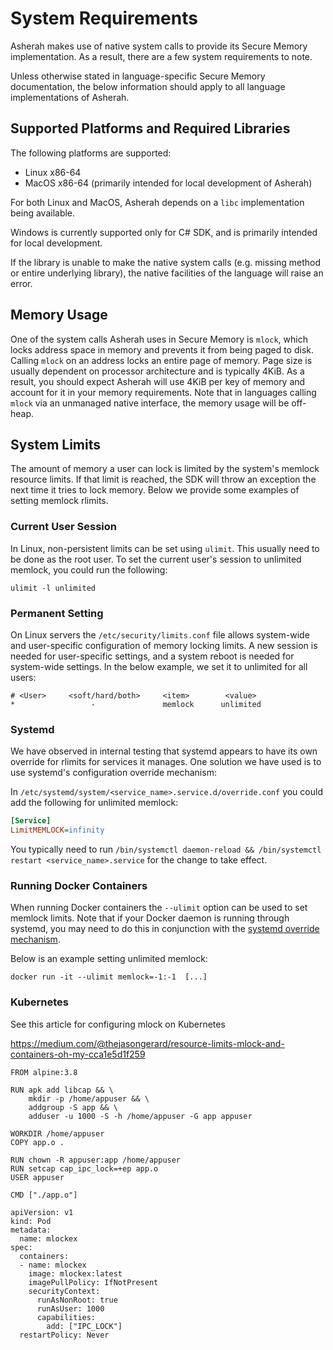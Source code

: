 # System Requirements

Asherah makes use of native system calls to provide its Secure Memory implementation. As a result, there are a few
system requirements to note.

Unless otherwise stated in language-specific Secure Memory documentation, the below information should apply to all
language implementations of Asherah.

## Supported Platforms and Required Libraries

The following platforms are supported:

* Linux x86-64
* MacOS x86-64 (primarily intended for local development of Asherah)

For both Linux and MacOS, Asherah depends on a `libc` implementation being available.

Windows is currently supported only for C# SDK, and is primarily intended for local development.

If the library is unable to make the native system calls (e.g. missing method or entire underlying library), the native
facilities of the language will raise an error.

## Memory Usage

One of the system calls Asherah uses in Secure Memory is `mlock`, which locks address space in memory and prevents it
from being paged to disk. Calling `mlock` on an address locks an entire page of memory. Page size is usually dependent
on processor architecture and is typically 4KiB. As a result, you should expect Asherah will use 4KiB per key of
memory and account for it in your memory requirements. Note that in languages calling `mlock` via an unmanaged native
interface, the memory usage will be off-heap.

## System Limits

The amount of memory a user can lock is limited by the system's memlock resource limits. If that limit is reached, the
SDK will throw an exception the next time it tries to lock memory. Below we provide some examples of setting memlock
rlimits.

### Current User Session

In Linux, non-persistent limits can be set using `ulimit`. This usually need to be done as the root user. To set the
current user's session to unlimited memlock, you could run the following:

```console
ulimit -l unlimited
```

### Permanent Setting

On Linux servers the `/etc/security/limits.conf` file allows system-wide and user-specific configuration of memory
locking limits. A new session is needed for user-specific settings, and a system reboot is needed for system-wide
settings. In the below example, we set it to unlimited for all users:

```console
# <User>     <soft/hard/both>     <item>        <value>
*                 -               memlock      unlimited
```

### Systemd

We have observed in internal testing that systemd appears to have its own override for rlimits for services it manages.
One solution we have used is to use systemd's configuration override mechanism:

In `/etc/systemd/system/<service_name>.service.d/override.conf` you could add the following for unlimited memlock:

```ini
[Service]
LimitMEMLOCK=infinity
```

You typically need to run `/bin/systemctl daemon-reload && /bin/systemctl restart <service_name>.service` for the
change to take effect.


### Running Docker Containers

When running Docker containers the `--ulimit` option can be used to set memlock limits. Note that if your Docker daemon
is running through systemd, you may need to do this in conjunction with the [systemd override mechanism](#Systemd).

Below is an example setting unlimited memlock:

```console
docker run -it --ulimit memlock=-1:-1  [...]
```

### Kubernetes

See this article for configuring mlock on Kubernetes

https://medium.com/@thejasongerard/resource-limits-mlock-and-containers-oh-my-cca1e5d1f259

```
FROM alpine:3.8

RUN apk add libcap && \
    mkdir -p /home/appuser && \
    addgroup -S app && \
    adduser -u 1000 -S -h /home/appuser -G app appuser

WORKDIR /home/appuser
COPY app.o .

RUN chown -R appuser:app /home/appuser
RUN setcap cap_ipc_lock=+ep app.o
USER appuser

CMD ["./app.o"]
```

```
apiVersion: v1
kind: Pod
metadata:
  name: mlockex
spec:
  containers:
  - name: mlockex
    image: mlockex:latest
    imagePullPolicy: IfNotPresent
    securityContext:
      runAsNonRoot: true
      runAsUser: 1000
      capabilities:
        add: ["IPC_LOCK"]
  restartPolicy: Never
```  
